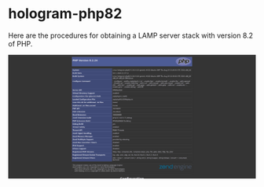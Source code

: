 # hologram-php82

Here are the procedures for obtaining a LAMP server stack with version 8.2 of PHP.

![info page](screenshots/phpinfo.jpg)
